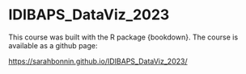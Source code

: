 # IDIBAPS_DataViz_2023

This course was built with the R package {bookdown}. The course is available as a github page:

https://sarahbonnin.github.io/IDIBAPS_DataViz_2023/

